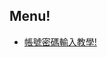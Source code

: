## Menu!
* [帳號密碼輸入教學!]([https://github.com/pocoda7428/shop/tree/main/how%20to%20get%20the%20shop](https://github.com/alwayskangel/always/tree/master/%E5%B8%B3%E8%99%9F%E5%AF%86%E7%A2%BC%E8%BC%B8%E5%85%A5%E6%95%99%E5%AD%B8%EF%BC%81))
